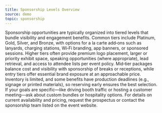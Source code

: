 ```yaml
---
title: Sponsorship Levels Overview
source: demo
topic: sponsorship
---
```


Sponsorship opportunities are typically organized into tiered levels that bundle visibility and engagement benefits. Common tiers include Platinum, Gold, Silver, and Bronze, with options for a la carte add‑ons such as lanyards, charging stations, Wi‑Fi branding, app banners, or sponsored sessions. Higher tiers often provide premium logo placement, larger or priority exhibit space, speaking opportunities (where appropriate), lead retrieval, and access to attendee lists per event policy. Mid‑tier packages balance cost and visibility with sponsorship of breaks or receptions, while entry tiers offer essential brand exposure at an approachable price. Inventory is limited, and some benefits have production deadlines (e.g., signage or printed materials), so reserving early ensures the best selection. If your goals are specific—like driving booth traffic or hosting a customer meeting—ask about custom bundles or hospitality options. For details on current availability and pricing, request the prospectus or contact the sponsorship team listed on the event website.
